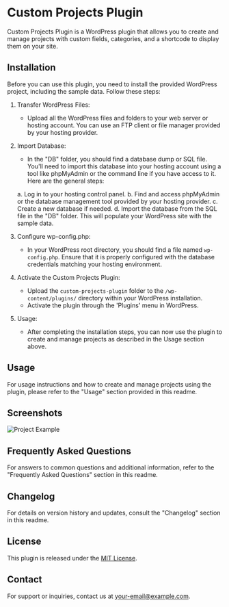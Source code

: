 # Custom Projects Plugin

Custom Projects Plugin is a WordPress plugin that allows you to create and manage projects with custom fields, categories, and a shortcode to display them on your site.

## Installation

Before you can use this plugin, you need to install the provided WordPress project, including the sample data. Follow these steps:

1. Transfer WordPress Files:
   - Upload all the WordPress files and folders to your web server or hosting account. You can use an FTP client or file manager provided by your hosting provider.

2. Import Database:
   - In the "DB" folder, you should find a database dump or SQL file. You'll need to import this database into your hosting account using a tool like phpMyAdmin or the command line if you have access to it. Here are the general steps:

   a. Log in to your hosting control panel.
   b. Find and access phpMyAdmin or the database management tool provided by your hosting provider.
   c. Create a new database if needed.
   d. Import the database from the SQL file in the "DB" folder. This will populate your WordPress site with the sample data.

3. Configure wp-config.php:
   - In your WordPress root directory, you should find a file named `wp-config.php`. Ensure that it is properly configured with the database credentials matching your hosting environment.

4. Activate the Custom Projects Plugin:
   - Upload the `custom-projects-plugin` folder to the `/wp-content/plugins/` directory within your WordPress installation.
   - Activate the plugin through the 'Plugins' menu in WordPress.

5. Usage:
   - After completing the installation steps, you can now use the plugin to create and manage projects as described in the Usage section above.

## Usage

For usage instructions and how to create and manage projects using the plugin, please refer to the "Usage" section provided in this readme.

## Screenshots

![Project Example](screenshot.png)

## Frequently Asked Questions

For answers to common questions and additional information, refer to the "Frequently Asked Questions" section in this readme.

## Changelog

For details on version history and updates, consult the "Changelog" section in this readme.

## License

This plugin is released under the [MIT License](LICENSE).

## Contact

For support or inquiries, contact us at [your-email@example.com](mailto:your-email@example.com).
